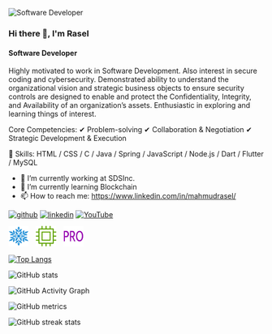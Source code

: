 ![Software Developer](https://media-exp1.licdn.com/dms/image/C5616AQGf5FDk67MW9A/profile-displaybackgroundimage-shrink_200_800/0/1642431540898?e=1648080000&v=beta&t=xChOahskBf8t7bnUy5NSnEBy2AtB_NygICPuWk3Qa3o)

### Hi there 👋, I'm Rasel
#### Software Developer

Highly motivated to work in Software Development. Also interest in secure coding and cybersecurity. Demonstrated ability to understand the organizational vision and strategic business objects to ensure security controls are designed to enable and protect the Confidentiality, Integrity, and Availability of an organization’s assets. Enthusiastic in exploring and learning things of interest.

Core Competencies:
✔ Problem-solving
✔ Collaboration & Negotiation
✔ Strategic Development & Execution

🎁 Skills:  HTML / CSS / C / Java / Spring / JavaScript / Node.js / Dart / Flutter / MySQL

- 🔭 I’m currently working at SDSInc. 
- 🌱 I’m currently learning Blockchain 
- 📫 How to reach me: https://www.linkedin.com/in/mahmudrasel/ 


[<img src='https://cdn.jsdelivr.net/npm/simple-icons@3.0.1/icons/github.svg' alt='github' height='40'>](https://github.com/0xrasel)  [<img src='https://cdn.jsdelivr.net/npm/simple-icons@3.0.1/icons/linkedin.svg' alt='linkedin' height='40'>](https://www.linkedin.com/in/mahmudrasel/)  [<img src='https://cdn.jsdelivr.net/npm/simple-icons@3.0.1/icons/youtube.svg' alt='YouTube' height='40'>](https://www.youtube.com/channel/UCqZSjInGzjD9Tmp1TADGR9Q)  

<a href='https://archiveprogram.github.com/'><img src='https://raw.githubusercontent.com/acervenky/animated-github-badges/master/assets/acbadge.gif' width='40' height='40'></a> <a href='https://docs.github.com/en/developers'><img src='https://raw.githubusercontent.com/acervenky/animated-github-badges/master/assets/devbadge.gif' width='40' height='40'></a> <a href='https://github.com/pricing'><img src='https://raw.githubusercontent.com/acervenky/animated-github-badges/master/assets/pro.gif' width='40' height='40'></a> 

[![Top Langs](https://github-readme-stats.vercel.app/api/top-langs/?username=0xrasel)](https://github.com/anuraghazra/github-readme-stats)

![GitHub stats](https://github-readme-stats.vercel.app/api?username=0xrasel&show_icons=true)  

![GitHub Activity Graph](https://activity-graph.herokuapp.com/graph?username=0xrasel)  

![GitHub metrics](https://metrics.lecoq.io/0xrasel)  

![GitHub streak stats](https://github-readme-streak-stats.herokuapp.com/?user=0xrasel)  

